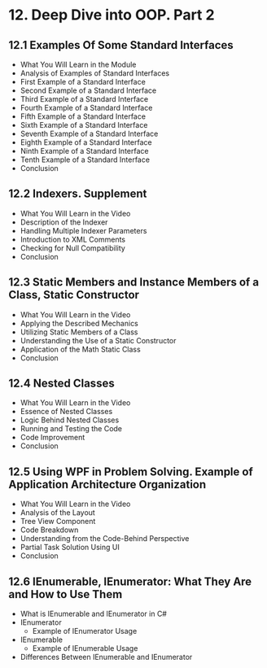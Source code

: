 # 12. Deep Dive into OOP. Part 2

## 12.1 Examples Of Some Standard Interfaces

- What You Will Learn in the Module
- Analysis of Examples of Standard Interfaces
- First Example of a Standard Interface
- Second Example of a Standard Interface
- Third Example of a Standard Interface
- Fourth Example of a Standard Interface
- Fifth Example of a Standard Interface
- Sixth Example of a Standard Interface
- Seventh Example of a Standard Interface
- Eighth Example of a Standard Interface
- Ninth Example of a Standard Interface
- Tenth Example of a Standard Interface
- Conclusion

## 12.2 Indexers. Supplement

- What You Will Learn in the Video
- Description of the Indexer
- Handling Multiple Indexer Parameters
- Introduction to XML Comments
- Checking for Null Compatibility
- Conclusion

## 12.3 Static Members and Instance Members of a Class, Static Constructor

- What You Will Learn in the Video
- Applying the Described Mechanics
- Utilizing Static Members of a Class
- Understanding the Use of a Static Constructor
- Application of the Math Static Class
- Conclusion

## 12.4 Nested Classes

- What You Will Learn in the Video
- Essence of Nested Classes
- Logic Behind Nested Classes
- Running and Testing the Code
- Code Improvement
- Conclusion

## 12.5 Using WPF in Problem Solving. Example of Application Architecture Organization

- What You Will Learn in the Video
- Analysis of the Layout
- Tree View Component
- Code Breakdown
- Understanding from the Code-Behind Perspective
- Partial Task Solution Using UI
- Conclusion

## 12.6 IEnumerable, IEnumerator: What They Are and How to Use Them

- What is IEnumerable and IEnumerator in C#
- IEnumerator
  - Example of IEnumerator Usage
- IEnumerable
  - Example of IEnumerable Usage
- Differences Between IEnumerable and IEnumerator
